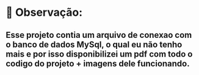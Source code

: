 <h1> 📌 Observação: </h1>

<h2> Esse projeto contia um arquivo de conexao com o banco de dados MySql, o qual eu não tenho mais e por isso disponibilizei um pdf com todo o codigo do projeto + imagens dele funcionando.</h2
